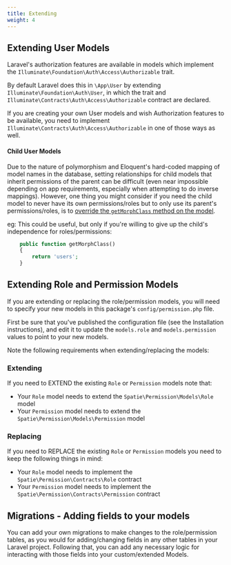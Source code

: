 ```yaml
---
title: Extending
weight: 4
---
```


## Extending User Models
Laravel's authorization features are available in models which implement the `Illuminate\Foundation\Auth\Access\Authorizable` trait. 

By default Laravel does this in `\App\User` by extending `Illuminate\Foundation\Auth\User`, in which the trait and `Illuminate\Contracts\Auth\Access\Authorizable` contract are declared.

If you are creating your own User models and wish Authorization features to be available, you need to implement `Illuminate\Contracts\Auth\Access\Authorizable` in one of those ways as well.

#### Child User Models

Due to the nature of polymorphism and Eloquent's hard-coded mapping of model names in the database, setting relationships for child models that inherit permissions of the parent can be difficult (even near impossible depending on app requirements, especially when attempting to do inverse mappings). However, one thing you might consider if you need the child model to never have its own permissions/roles but to only use its parent's permissions/roles, is to [override the `getMorphClass` method on the model](https://github.com/laravel/framework/issues/17830#issuecomment-345619085).

eg: This could be useful, but only if you're willing to give up the child's independence for roles/permissions:
```php
    public function getMorphClass()
    {
        return 'users';
    }
```

## Extending Role and Permission Models
If you are extending or replacing the role/permission models, you will need to specify your new models in this package's `config/permission.php` file. 

First be sure that you've published the configuration file (see the Installation instructions), and edit it to update the `models.role` and `models.permission` values to point to your new models.

Note the following requirements when extending/replacing the models: 

### Extending
If you need to EXTEND the existing `Role` or `Permission` models note that:

- Your `Role` model needs to extend the `Spatie\Permission\Models\Role` model
- Your `Permission` model needs to extend the `Spatie\Permission\Models\Permission` model

### Replacing
If you need to REPLACE the existing `Role` or `Permission` models you need to keep the following things in mind:

- Your `Role` model needs to implement the `Spatie\Permission\Contracts\Role` contract
- Your `Permission` model needs to implement the `Spatie\Permission\Contracts\Permission` contract


## Migrations - Adding fields to your models
You can add your own migrations to make changes to the role/permission tables, as you would for adding/changing fields in any other tables in your Laravel project.
Following that, you can add any necessary logic for interacting with those fields into your custom/extended Models.
